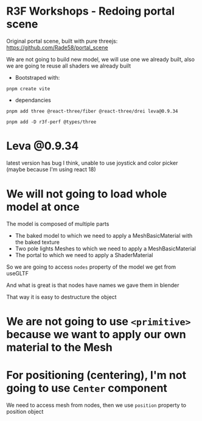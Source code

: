 # R3F Workshops - Redoing portal scene

Original portal scene, built with pure threejs: <https://github.com/Rade58/portal_scene>

We are not going to build new model, we will use one we already built, also we are going te reuse all shaders we already built

- Bootstraped with:

```
pnpm create vite
```

- dependancies

```
pnpm add three @react-three/fiber @react-three/drei leva@0.9.34
```

```
pnpm add -D r3f-perf @types/three
```

# Leva @0.9.34

latest version has bug I think, unable to use joystick and color picker (maybe because I'm using react 18)

# We will not going to load whole model at once

The model is composed of multiple parts

- The baked model to which we need to apply a MeshBasicMaterial with the baked texture
- Two pole lights Meshes to which we need to apply a MeshBasicMaterial
- The portal to which we need to apply a ShaderMaterial

So we are going to access `nodes` property of the model we get from useGLTF

And what is great is that nodes have names we gave them in blender

That way it is easy to destructure the object

# We are not going to use `<primitive>` because we want to apply our own material to the Mesh

# For positioning (centering), I'm not going to use `Center` component

We need to access mesh from nodes, then we use `position` property to position object
